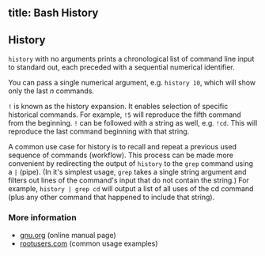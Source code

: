 title: Bash History
---
## History
`history` with no arguments prints a chronological list of command line input to standard out, each preceded with a sequential numerical identifier.

You can pass a single numerical argument, e.g. `history 10`, which will show only the last *n* commands.

`!` is known as the history expansion. It enables selection of specific historical commands. For example, `!5` will reproduce the fifth command from the beginning.
`!` can be followed with a string as well, e.g. `!cd`. This will reproduce the last command beginning with that string.

A common use case for history is to recall and repeat a previous used sequence of commands (workflow). This process can be made more convenient by redirecting the output of `history` to the `grep` command using a `|` (pipe). (In it's simplest usage, `grep` takes a single string argument and filters out lines of the command's input that do not contain the string.) For example, `history | grep cd` will output a list of all uses of the cd command (plus any other command that happened to include that string).

### More information
* [gnu.org](https://www.gnu.org/software/bash/manual/html_node/Bash-History-Builtins.html) (online manual page)
* [rootusers.com](https://www.rootusers.com/17-bash-history-command-examples-in-linux/) (common usage examples)
